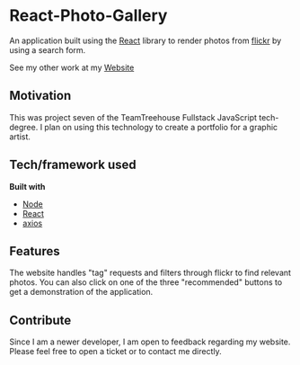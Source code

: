 # React-Photo-Gallery

An application built using the [React](https://reactjs.org) library to render photos from [flickr](http://flickr.com) by using a search form.

See my other work at my [Website](www.grantwasil.com)

## Motivation
This was project seven of the TeamTreehouse Fullstack JavaScript tech-degree. I plan on using this technology to create a portfolio for a graphic artist.

## Tech/framework used

<b>Built with</b>
- [Node](https://nodejs.org/en/)
- [React](https://reactjs.com)
- [axios](https://github.com/axios/axios)

## Features
The website handles "tag" requests and filters through flickr to find relevant photos. You can also click on one of the three "recommended" buttons to get a demonstration of the application.

## Contribute
Since I am a newer developer, I am open to feedback regarding my website. Please feel free to open a ticket or to contact me directly.
